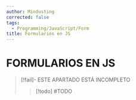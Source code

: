 ```yaml
---
author: Mindusting
corrected: false
tags:
  - Programming/JavaScript/Form
title: Formularios en JS
---
```


# FORMULARIOS EN JS

> [!fail]- ESTE APARTADO ESTÁ INCOMPLETO
> > [!todo] #TODO
